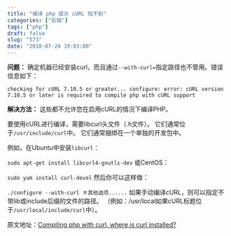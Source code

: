 ```yaml
---
title: "编译 php 提示 cURL 找不到"
categories: ["后端"]
tags: ["php"]
draft: false
slug: "573"
date: "2018-07-24 19:03:00"
---
```


**问题：**
确定机器已经安装curl，而且通过`--with-curl=`指定路径也不管用。错误信息如下：
```
checking for cURL 7.10.5 or greater... configure: error: cURL version 7.10.5 or later is required to compile php with cURL support
```

**解决方法：**
这些都不允许您在启用cURL的情况下编译PHP。

要使用cURL进行编译，需要libcurl头文件（.h文件）。 它们通常位于`/usr/include/curl`中。 它们通常捆绑在一个单独的开发包中。

例如，在Ubuntu中安装`libcurl`：

`sudo apt-get install libcurl4-gnutls-dev`
或CentOS：

`sudo yum install curl-devel`
然后你可以这样做：

`./configure --with-curl ＃其他选项......`
如果手动编译cURL，则可以指定不带lib或include后缀的文件的路径。 （例如：/usr/local如果cURL标题位于`/usr/local/include/curl`中）。

原文地址：[Compiling php with curl, where is curl installed?][1]


  [1]: https://stackoverflow.com/questions/4976971/compiling-php-with-curl-where-is-curl-installed
